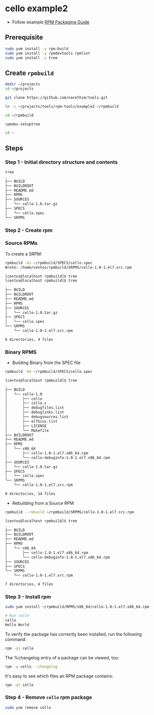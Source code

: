 # cello example2

* Follow example [RPM Packaging Guide](https://rpm-packaging-guide.github.io/)

## Prerequisite

```sh
sudo yum install -y rpm-build
sudo yum install -y rpmdevtools rpmlint
sudo yum install -y tree
```

## Create `rpmbuild`

```sh
mkdir ~/projects
cd ~/projects

git clone https://github.com/narethim/tools.git

ln -s ~/projects/tools/rpm-tools/example2 ~/rpmbuild

cd ~/rpmbuild

rpmdev-setuptree

cd ~
```

## Steps

### Step 1 - Initial directory structure and contents

```sh
tree
.
├── BUILD
├── BUILDROOT
├── README.md
├── RPMS
├── SOURCES
│   └── cello-1.0.tar.gz
├── SPECS
│   └── cello.spec
└── SRPMS
```

### Step 2 - Create rpm

### Source RPMs

To create a SRPM:

```sh
rpmbuild -bs ~/rpmbuild/SPECS/cello.spec
Wrote: /home/centos/rpmbuild/SRPMS/cello-1.0-1.el7.src.rpm

[centos@localhost rpmbuild]$ tree
[centos@localhost rpmbuild]$ tree
.
├── BUILD
├── BUILDROOT
├── README.md
├── RPMS
├── SOURCES
│   └── cello-1.0.tar.gz
├── SPECS
│   └── cello.spec
└── SRPMS
    └── cello-1.0-1.el7.src.rpm

6 directories, 4 files

```

### Binary RPMS

* Building Binary from the SPEC file

```sh
rpmbuild -bb ~/rpmbuild/SPECS/cello.spec

[centos@localhost rpmbuild]$ tree
.
├── BUILD
│   └── cello-1.0
│       ├── cello
│       ├── cello.c
│       ├── debugfiles.list
│       ├── debuglinks.list
│       ├── debugsources.list
│       ├── elfbins.list
│       ├── LICENSE
│       └── Makefile
├── BUILDROOT
├── README.md
├── RPMS
│   └── x86_64
│       ├── cello-1.0-1.el7.x86_64.rpm
│       └── cello-debuginfo-1.0-1.el7.x86_64.rpm
├── SOURCES
│   └── cello-1.0.tar.gz
├── SPECS
│   └── cello.spec
└── SRPMS
    └── cello-1.0-1.el7.src.rpm

8 directories, 14 files

```

* Rebuilding from a Source RPM

```sh
rpmbuild --rebuild ~/rpmbuild/SRPMS/cello-1.0-1.el7.src.rpm

[centos@localhost rpmbuild]$ tree
.
├── BUILD
├── BUILDROOT
├── README.md
├── RPMS
│   └── x86_64
│       ├── cello-1.0-1.el7.x86_64.rpm
│       └── cello-debuginfo-1.0-1.el7.x86_64.rpm
├── SOURCES
├── SPECS
└── SRPMS
    └── cello-1.0-1.el7.src.rpm

7 directories, 4 files

```

### Step 3 - Install rpm

```sh
sudo yum install ~/rpmbuild/RPMS/x86_64/cello-1.0-1.el7.x86_64.rpm

# Run cello
cello
Hello World
```

To verify the package has correctly been installed, run the following command:

```sh
rpm -qi cello
```

The %changelog entry of a package can be viewed, too:

```sh
rpm -q cello --changelog
```

It's easy to see which files an RPM package contains:

```sh
rpm -ql cello
```

### Step 4 - Remove `cello` rpm package

```sh
sudo yum remove cello
```
